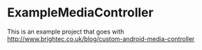 ExampleMediaController
======================

This is an example project that goes with http://www.brightec.co.uk/blog/custom-android-media-controller
